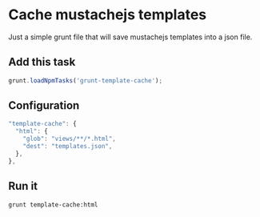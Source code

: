 # Cache mustachejs templates

Just a simple grunt file that will save mustachejs templates into a json file.

## Add this task

```js
grunt.loadNpmTasks('grunt-template-cache');
```

## Configuration

```js
"template-cache": {
  "html": {
    "glob": "views/**/*.html",
    "dest": "templates.json",
  },
},
```

## Run it

```sh
grunt template-cache:html
```

